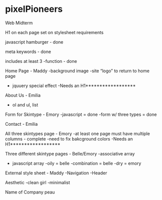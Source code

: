 # pixelPioneers
Web Midterm

H1 on each page
set on stylesheet requirements

javascript hamburger - done

meta  keywords - done


includes at least 3 
-function - done

Home Page - Maddy
-background image
-site “logo” to return to home page
- jquuery special effect
-Needs an H1******************

About Us - Emilia
- ol and ul, list

Form for Skintype - Emory
-javascript = done
-form w/ three types = done

Contact - Emilia

All three skintypes page - Emory 
-at least one page must have multiple columns - complete
-need to fix bakcground colors
-Needs an H1******************

Three different skintype pages - Belle/Emory
-associative array
- javascript array
-oily = belle
-combination = belle
-dry = emory

External style sheet - Maddy
-Navigation
-Header

Aesthetic
-clean girl
-minimalist

Name of Company
peau